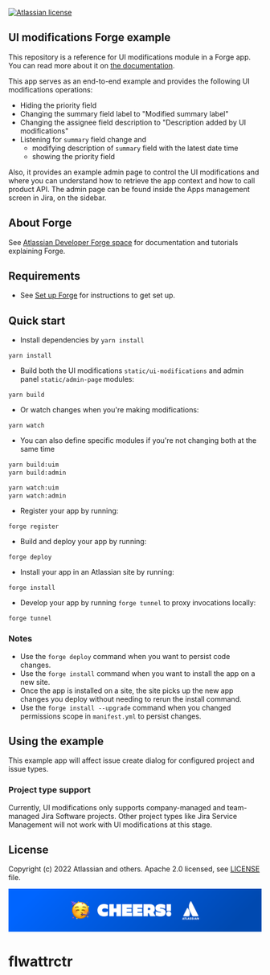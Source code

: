 [![Atlassian license](https://img.shields.io/badge/license-Apache%202.0-blue.svg?style=flat-square)](LICENSE)

## UI modifications Forge example

This repository is a reference for UI modifications module in a Forge app. You can read more about it on [the documentation](https://developer.atlassian.com/platform/forge/manifest-reference/modules/jira-ui-modifications/).

This app serves as an end-to-end example and provides the following UI modifications operations:

- Hiding the priority field
- Changing the summary field label to "Modified summary label"
- Changing the assignee field description to "Description added by UI modifications"
- Listening for `summary` field change and
  - modifying description of `summary` field with the latest date time
  - showing the priority field

Also, it provides an example admin page to control the UI modifications and where you can understand how to retrieve the app context and how to call product API. 
The admin page can be found inside the Apps management screen in Jira, on the sidebar.

## About Forge

See [Atlassian Developer Forge space](https://developer.atlassian.com/platform/forge) for
documentation and tutorials explaining Forge.

## Requirements

-   See [Set up Forge](https://developer.atlassian.com/platform/forge/set-up-forge/) for
    instructions to get set up.

## Quick start

-   Install dependencies by `yarn install`

```
yarn install
```

- Build both the UI modifications `static/ui-modifications` and admin panel `static/admin-page` modules:

```
yarn build
```

- Or watch changes when you're making modifications:

```
yarn watch
```

- You can also define specific modules if you're not changing both at the same time

```
yarn build:uim
yarn build:admin
```

```
yarn watch:uim
yarn watch:admin
```

-   Register your app by running:

```
forge register
```

-   Build and deploy your app by running:

```
forge deploy
```

-   Install your app in an Atlassian site by running:

```
forge install
```

-   Develop your app by running `forge tunnel` to proxy invocations locally:

```
forge tunnel
```

### Notes

-   Use the `forge deploy` command when you want to persist code changes.
-   Use the `forge install` command when you want to install the app on a new site.
-   Once the app is installed on a site, the site picks up the new app changes you deploy without
    needing to rerun the install command.
-   Use the `forge install --upgrade` command when you changed permissions scope in `manifest.yml`
    to persist changes.

## Using the example

This example app will affect issue create dialog for configured project and issue types.

### Project type support

Currently, UI modifications only supports company-managed and team-managed Jira Software projects. Other project types
like Jira Service Management will not work with UI modifications at this stage.

## License

Copyright (c) 2022 Atlassian and others. Apache 2.0 licensed, see [LICENSE](LICENSE) file.

[![From Atlassian](https://raw.githubusercontent.com/atlassian-internal/oss-assets/master/banner-cheers.png)](https://www.atlassian.com)
# flwattrctr
